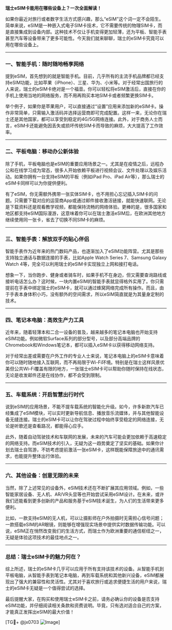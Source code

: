 **瑞士eSIM卡能用在哪些设备上？一次全面解读！**

如果你最近对旅行或者数字生活方式感兴趣，那么“eSIM”这个词一定不会陌生。简单来说，eSIM是一种嵌入式电子SIM卡技术，它不需要传统的物理SIM卡，而是直接集成到设备内部。这种技术不仅让手机变得更加轻薄，还为平板、智能手表甚至汽车等设备带来了更多可能性。今天我们就来聊聊，瑞士的eSIM卡究竟可以用在哪些设备上。

---

### **一、智能手机：随时随地畅享网络**

提到eSIM，首先想到的就是智能手机。目前，几乎所有的主流手机品牌都已经支持eSIM功能，比如苹果（iPhone）、三星、华为、小米等。对于经常出国旅行的人来说，瑞士的eSIM卡绝对是一个福音。你可以轻松将eSIM激活后，直接在你的手机上使用当地的网络服务，而不用再购买本地SIM卡或者频繁更换SIM卡。

举个例子，如果你是苹果用户，可以直接通过“设置”应用来添加新的eSIM卡。操作非常简单，只需输入激活码并选择运营商即可完成配置。这样一来，无论你在瑞士还是其他国家，都可以享受到稳定的4G/5G网络连接。此外，对于商务人士而言，eSIM卡还能避免因丢失或损坏传统SIM卡而导致的麻烦，大大提高了工作效率。

---

### **二、平板电脑：移动办公新体验**

除了手机，平板电脑也是eSIM的重要应用场景之一。尤其是在疫情之后，远程办公和在线学习成为常态，很多人开始依赖平板进行视频会议、文件处理以及娱乐活动。如果你拥有一台支持eSIM的平板（例如iPad Pro、iPad Air等），那么瑞士的eSIM卡同样可以为你提供便利。

有了eSIM，你无需额外携带一张实体SIM卡，也不用担心忘记插入SIM卡的问题。只需要下载对应的运营商App或通过邮件接收激活链接，就能快速联网。无论是下载资料还是观看教学视频，都能保持流畅的网络体验。更棒的是，很多国家和地区都支持eSIM国际漫游，这意味着你可以在瑞士激活eSIM后，在欧洲其他地方继续使用同一张卡，省去了切换不同SIM卡的麻烦。

---

### **三、智能手表：解放双手的贴心伴侣**

智能手表作为近年来的热门数码产品，也逐渐加入了eSIM功能阵营。尤其是那些支持独立通话与数据连接的手表，比如Apple Watch Series 7、Samsung Galaxy Watch 4等，完全可以利用瑞士的eSIM卡实现独立上网和接打电话。

想象一下，当你跑步、健身或者骑车时，如果手机不在身边，但又需要查询路线或接听电话怎么办？这时候，一块内置eSIM的智能手表就显得格外实用了。你只需提前在手表中绑定瑞士的eSIM卡，就可以通过蜂窝网络完成所有操作。而且，由于手表本身体积小巧，没有额外的空间需求，所以eSIM简直就是为其量身定制的技术。

---

### **四、笔记本电脑：高效生产力工具**

近年来，随着轻薄本和二合一设备的普及，越来越多的笔记本电脑也开始支持eSIM功能。例如微软Surface系列的部分型号，以及部分高端品牌的Chromebook和Windows笔记本，都可以插入eSIM卡以获得移动网络支持。

对于经常出差或需要在户外工作的专业人士来说，笔记本电脑上的eSIM卡意味着你可以随时随地接入互联网，而不再局限于Wi-Fi环境。特别是在瑞士这样风景优美但公共Wi-Fi覆盖有限的地方，一张瑞士eSIM卡可以帮助你随时保持在线状态，无论是收发邮件还是在线协作，都不会受到限制。

---

### **五、车载系统：开启智慧出行时代**

说到eSIM的应用场景，不能不提车载系统的智能化升级。如今，许多新款汽车已经集成了eSIM模块，可以实时更新导航信息、播放音乐流媒体，并与其他智能设备无缝连接。瑞士的eSIM卡可以让你在驾驶过程中始终享受稳定的网络连接，无论是听歌还是查看路况，都能得心应手。

此外，随着自动驾驶技术和车联网的发展，未来的汽车可能会更加依赖于高速稳定的网络支持。而eSIM技术的引入，无疑为这一趋势奠定了坚实的基础。如果你计划去瑞士自驾游，不妨考虑提前激活一张eSIM卡，这样既能保障旅途中的通讯需求，也能提升整体出行体验。

---

### **六、其他设备：创意无限的未来**

当然，除了上述常见的设备外，eSIM技术还在不断扩展其应用领域。例如，一些智能家居设备、无人机、AR/VR头显等也开始尝试采用eSIM设计。在未来，或许我们还能看到更多创新的产品和服务基于eSIM技术诞生，为人们的生活带来更多便利。

比如，一款支持eSIM的无人机，可以让摄影师在户外拍摄时无需担心信号问题；一款搭载eSIM的AR眼镜，则能够在增强现实场景中提供实时数据传输功能。可以说，eSIM正在悄然改变我们的生活方式，而瑞士作为欧洲重要的通信枢纽之一，无疑是体验这项技术的最佳地点之一。

---

### **总结：瑞士eSIM卡的魅力何在？**

综上所述，瑞士的eSIM卡几乎可以应用于所有支持该技术的设备。从智能手机到平板电脑，从智能手表到笔记本电脑，再到车载系统和其他新兴设备，eSIM都展现出了强大的兼容性和灵活性。尤其对于喜欢旅行或追求便捷生活的用户来说，瑞士的eSIM卡无疑是一个值得尝试的选择。

最后提醒大家，在购买和使用瑞士eSIM卡之前，请务必确认你的设备是否支持eSIM功能，并仔细阅读相关条款和资费说明。毕竟，只有选对适合自己的方案，才能真正发挥出eSIM的最大价值！

[TG💪+ @jx0703 ![Image](https://github.com/user-attachments/assets/dbca1d08-cadb-493c-b0ec-ad6f7a83f270)]